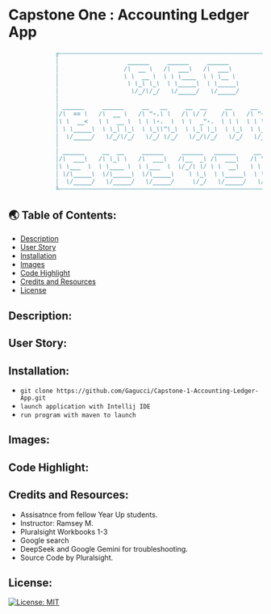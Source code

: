 # Capstone One : Accounting Ledger App

```md
             ╔────────────────────────────────────────────────────────────────────────────╗
             │                   ______     ______     ______                             │
             │                  /\  __ \   /\  ___\   /\  ___\                            │
             │                  \ \  __ \  \ \ \____  \ \ \__ \                           │
             │                   \ \_\ \_\  \ \_____\  \ \_____\                          │
             │                    \/_/\/_/   \/_____/   \/_____/                          │
             │                                                                            │
             │ ______     ______     __   __     __  __     __     __   __     ______     │
             │/\  == \   /\  __ \   /\ "-.\ \   /\ \/ /    /\ \   /\ "-.\ \   /\  ___\    │
             │\ \  __<   \ \  __ \  \ \ \-.  \  \ \  _"-.  \ \ \  \ \ \-.  \  \ \ \__ \   │
             │ \ \_____\  \ \_\ \_\  \ \_\\"\_\  \ \_\ \_\  \ \_\  \ \_\\"\_\  \ \_____\  │
             │  \/_____/   \/_/\/_/   \/_/ \/_/   \/_/\/_/   \/_/   \/_/ \/_/   \/_____/  │
             │                                                                            │
             │ ______     __  __     ______     ______   ______     __    __     ______   │
             │/\  ___\   /\ \_\ \   /\  ___\   /\__  _\ /\  ___\   /\ "-./  \   /\  ___\  │
             │\ \___  \  \ \____ \  \ \___  \  \/_/\ \/ \ \  __\   \ \ \-./\ \  \ \___  \ │
             │ \/\_____\  \/\_____\  \/\_____\    \ \_\  \ \_____\  \ \_\ \ \_\  \/\_____\│
             │  \/_____/   \/_____/   \/_____/     \/_/   \/_____/   \/_/  \/_/   \/_____/│
             ╚────────────────────────────────────────────────────────────────────────────╝
```
 


## 🌏 Table of Contents:
- [Description](#description)
- [User Story](#user-story)
- [Installation](#installation)
- [Images](#images)
- [Code Highlight](#code-highlight)
- [Credits and Resources](#credits-and-resources)
- [License](#license)

## Description:

## User Story:

## Installation:

* `git clone https://github.com/Gagucci/Capstone-1-Accounting-Ledger-App.git`
* `launch application with Intellij IDE`
* `run program with maven to launch`

## Images: 

## Code Highlight:

## Credits and Resources:
* Assisatnce from fellow Year Up students.
* Instructor: Ramsey M.
* Pluralsight Workbooks 1-3
* Google search
* DeepSeek and Google Gemini for troubleshooting.
* Source Code by Pluralsight.

## License:
[![License: MIT](https://img.shields.io/badge/License-MIT-green.svg)](https://opensource.org/licenses/MIT)
